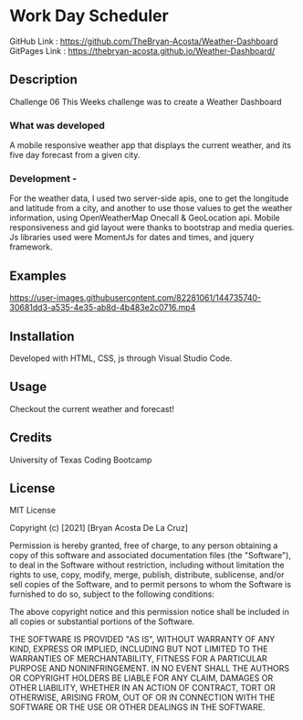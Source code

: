 # Work Day Scheduler

GitHub Link : https://github.com/TheBryan-Acosta/Weather-Dashboard
GitPages Link : https://thebryan-acosta.github.io/Weather-Dashboard/

## **Description**

Challenge 06 This Weeks challenge was to create a Weather Dashboard

### **What was developed**

A mobile responsive weather app that displays the current weather, and its five day forecast from a given city.

### **Development** -

For the weather data, I used two server-side apis, one to get the longitude and latitude from a city,
and another to use those values to get the weather information, using OpenWeatherMap Onecall & GeoLocation api.
Mobile responsiveness and gid layout were thanks to bootstrap and media queries.
Js libraries used were MomentJs for dates and times, and jquery framework.

## **Examples**


https://user-images.githubusercontent.com/82281061/144735740-30681dd3-a535-4e35-ab8d-4b483e2c0716.mp4


## **Installation**

Developed with HTML, CSS, js through Visual Studio Code.

## **Usage**

Checkout the current weather and forecast!

## **Credits**

University of Texas Coding Bootcamp

## **License**

MIT License

Copyright (c) [2021] [Bryan Acosta De La Cruz]

Permission is hereby granted, free of charge, to any person obtaining a copy
of this software and associated documentation files (the "Software"), to deal
in the Software without restriction, including without limitation the rights
to use, copy, modify, merge, publish, distribute, sublicense, and/or sell
copies of the Software, and to permit persons to whom the Software is
furnished to do so, subject to the following conditions:

The above copyright notice and this permission notice shall be included in all
copies or substantial portions of the Software.

THE SOFTWARE IS PROVIDED "AS IS", WITHOUT WARRANTY OF ANY KIND, EXPRESS OR
IMPLIED, INCLUDING BUT NOT LIMITED TO THE WARRANTIES OF MERCHANTABILITY,
FITNESS FOR A PARTICULAR PURPOSE AND NONINFRINGEMENT. IN NO EVENT SHALL THE
AUTHORS OR COPYRIGHT HOLDERS BE LIABLE FOR ANY CLAIM, DAMAGES OR OTHER
LIABILITY, WHETHER IN AN ACTION OF CONTRACT, TORT OR OTHERWISE, ARISING FROM,
OUT OF OR IN CONNECTION WITH THE SOFTWARE OR THE USE OR OTHER DEALINGS IN THE
SOFTWARE.
